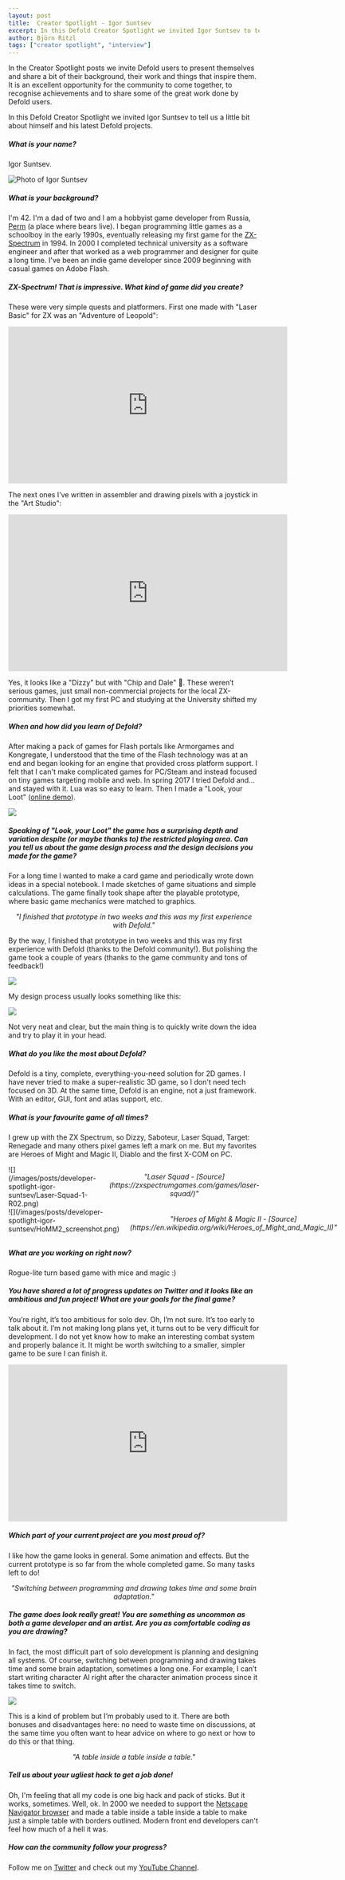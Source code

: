 ```yaml
---
layout: post
title:  Creator Spotlight - Igor Suntsev
excerpt: In this Defold Creator Spotlight we invited Igor Suntsev to tell us a little bit about himself and his latest Defold projects.
author: Björn Ritzl
tags: ["creator spotlight", "interview"]
---
```


In the Creator Spotlight posts we invite Defold users to present themselves and share a bit of their background, their work and things that inspire them. It is an excellent opportunity for the community to come together, to recognise achievements and to share some of the great work done by Defold users.

In this Defold Creator Spotlight we invited Igor Suntsev to tell us a little bit about himself and his latest Defold projects.


##### What is your name?
Igor Suntsev.

![Photo of Igor Suntsev](/images/posts/developer-spotlight-igor-suntsev/igor-suntsev-small.jpg)

##### What is your background?
I'm 42. I'm a dad of two and I am a hobbyist game developer from Russia, [Perm](https://goo.gl/maps/itfjiRBmKqvf9W9n9) (a place where bears live). I began programming little games as a schoolboy in the early 1990s, eventually releasing my first game for the [ZX-Spectrum](https://en.wikipedia.org/wiki/ZX_Spectrum) in 1994. In 2000 I completed technical university as a software engineer and after that worked as a web programmer and designer for quite a long time. I've been an indie game developer since 2009 beginning with casual games on Adobe Flash.

##### ZX-Spectrum! That is impressive. What kind of game did you create?
These were very simple quests and platformers. First one made with "Laser Basic" for ZX was an "Adventure of Leopold":

<div align="center"><iframe width="560" height="315" src="https://www.youtube.com/embed/rEtJGHVlv4g" frameborder="0" allow="accelerometer; autoplay; clipboard-write; encrypted-media; gyroscope; picture-in-picture" allowfullscreen></iframe></div>

The next ones I’ve written in assembler and drawing pixels with a joystick in the "Art Studio":

<div align="center"><iframe width="560" height="315" src="https://www.youtube.com/embed/x0NRsbZTEJk" frameborder="0" allow="accelerometer; autoplay; clipboard-write; encrypted-media; gyroscope; picture-in-picture" allowfullscreen></iframe></div>

Yes, it looks like a "Dizzy" but with "Chip and Dale" 🙈. These weren’t serious games, just small non-commercial projects for the local ZX-community. Then I got my first PC and studying at the University shifted my priorities somewhat.

##### When and how did you learn of Defold?
After making a pack of games for Flash portals like Armorgames and Kongregate, I understood that the time of the Flash technology was at an end and began looking for an engine that provided cross platform support. I felt that I can't make complicated games for PC/Steam and instead focused on tiny games targeting mobile and web. In spring 2017 I tried Defold and... and stayed with it. Lua was so easy to learn. Then I made a "Look, your Loot" ([online demo](https://dragosha.com/hamster/)).

![](/images/posts/developer-spotlight-igor-suntsev/lookyourloot-half.jpg)

##### Speaking of "Look, your Loot" the game has a surprising depth and variation despite (or maybe thanks to) the restricted playing area. Can you tell us about the game design process and the design decisions you made for the game?
For a long time I wanted to make a card game and periodically wrote down ideas in a special notebook. I made sketches of game situations and simple calculations. The game finally took shape after the playable prototype, where basic game mechanics were matched to graphics.

<div align="center"><p><i>"I finished that prototype in two weeks and this was my first experience with Defold."</i></p></div>

By the way, I finished that prototype in two weeks and this was my first experience with Defold (thanks to the Defold community!). But polishing the game took a couple of years (thanks to the game community and tons of feedback!)

![](/images/posts/developer-spotlight-igor-suntsev/lookyourloot-sketch.jpeg)

My design process usually looks something like this:

![](/images/posts/developer-spotlight-igor-suntsev/design-process.jpg)

Not very neat and clear, but the main thing is to quickly write down the idea and try to play it in your head.

##### What do you like the most about Defold?
Defold is a tiny, complete, everything-you-need solution for 2D games. I have never tried to make a super-realistic 3D game, so I don't need tech focused on 3D. At the same time, Defold is an engine, not a just framework. With an editor, GUI, font and atlas support, etc.

##### What is your favourite game of all times?
I grew up with the ZX Spectrum, so Dizzy, Saboteur, Laser Squad, Target: Renegade and many others pixel games left a mark on me. But my favorites are Heroes of Might and Magic II, Diablo and the first X-COM on PC.

<div class="row">
<div class="columns six">
![](/images/posts/developer-spotlight-igor-suntsev/Laser-Squad-1-R02.png)
<div align="center"><p><i>"Laser Squad - [Source](https://zxspectrumgames.com/games/laser-squad/)"</i></p></div>
</div>

<div class="columns six">
![](/images/posts/developer-spotlight-igor-suntsev/HoMM2_screenshot.png)
<div align="center"><p><i>"Heroes of Might & Magic II - [Source](https://en.wikipedia.org/wiki/Heroes_of_Might_and_Magic_II)"</i></p></div>
</div>
</div>

##### What are you working on right now?
Rogue-lite turn based game with mice and magic :)

##### You have shared a lot of progress updates on Twitter and it looks like an ambitious and fun project! What are your goals for the final game?
You’re right, it’s too ambitious for solo dev. Oh, I’m not sure. It’s too early to talk about it. I’m not making long plans yet, it turns out to be very difficult for development. I do not yet know how to make an interesting combat system and properly balance it. It might be worth switching to a smaller, simpler game to be sure I can finish it.

<div align="center"><iframe width="560" height="315" src="https://www.youtube.com/embed/ufFalGbJii8" frameborder="0" allow="accelerometer; autoplay; clipboard-write; encrypted-media; gyroscope; picture-in-picture" allowfullscreen></iframe></div>

##### Which part of your current project are you most proud of?
I like how the game looks in general. Some animation and effects. But the current prototype is so far from the whole completed game. So many tasks left to do!

<div align="center"><p><i>"Switching between programming and drawing takes time and some brain adaptation."</i></p></div>

##### The game does look really great! You are something as uncommon as both a game developer and an artist. Are you as comfortable coding as you are drawing?
In fact, the most difficult part of solo development is planning and designing all systems. Of course, switching between programming and drawing takes time and some brain adaptation, sometimes a long one. For example, I can’t start writing character AI right after the character animation process since it takes time to switch.

![](/images/posts/developer-spotlight-igor-suntsev/heroes2.jpg)

This is a kind of problem but I’m probably used to it. There are both bonuses and disadvantages here: no need to waste time on discussions, at the same time you often want to hear advice on where to go next or how to do this or that thing.

<div align="center"><p><i>"A table inside a table inside a table."</i></p></div>

##### Tell us about your ugliest hack to get a job done!
Oh, I'm feeling that all my code is one big hack and pack of sticks. But it works, sometimes. Well, ok. In 2000 we needed to support the [Netscape Navigator browser](https://en.wikipedia.org/wiki/Netscape_Navigator) and made a table inside a table inside a table to make just a simple table with borders outlined. Modern front end developers can't feel how much of a hell it was.

##### How can the community follow your progress?
Follow me on [Twitter](https://twitter.com/dragosha) and check out my [YouTube Channel](https://www.youtube.com/c/IgorSuntsev/videos).
